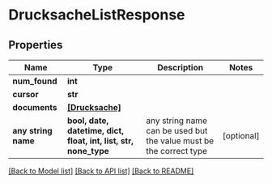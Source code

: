 # DrucksacheListResponse


## Properties
Name | Type | Description | Notes
------------ | ------------- | ------------- | -------------
**num_found** | **int** |  | 
**cursor** | **str** |  | 
**documents** | [**[Drucksache]**](Drucksache.md) |  | 
**any string name** | **bool, date, datetime, dict, float, int, list, str, none_type** | any string name can be used but the value must be the correct type | [optional]

[[Back to Model list]](../README.md#documentation-for-models) [[Back to API list]](../README.md#documentation-for-api-endpoints) [[Back to README]](../README.md)


